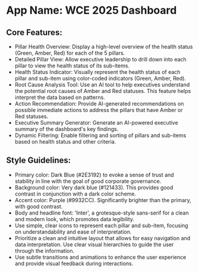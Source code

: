 # **App Name**: WCE 2025 Dashboard

## Core Features:

- Pillar Health Overview: Display a high-level overview of the health status (Green, Amber, Red) for each of the 5 pillars.
- Detailed Pillar View: Allow executive leadership to drill down into each pillar to view the health status of its sub-items.
- Health Status Indicator: Visually represent the health status of each pillar and sub-item using color-coded indicators (Green, Amber, Red).
- Root Cause Analysis Tool: Use an AI tool to help executives understand the potential root causes of Amber and Red statuses. This feature helps interpret the data based on patterns.
- Action Recommendation: Provide AI-generated recommendations on possible immediate actions to address the pillars that have Amber or Red statuses.
- Executive Summary Generator: Generate an AI-powered executive summary of the dashboard's key findings.
- Dynamic Filtering: Enable filtering and sorting of pillars and sub-items based on health status and other criteria.

## Style Guidelines:

- Primary color: Dark Blue (#2E3192) to evoke a sense of trust and stability in line with the goal of good corporate governance. 
- Background color: Very dark blue (#121433). This provides good contrast in conjunction with a dark color scheme.
- Accent color: Purple (#9932CC).  Significantly brighter than the primary, with good contrast.
- Body and headline font: 'Inter', a grotesque-style sans-serif for a clean and modern look, which promotes data legibility.
- Use simple, clear icons to represent each pillar and sub-item, focusing on understandability and ease of interpretation.
- Prioritize a clean and intuitive layout that allows for easy navigation and data interpretation. Use clear visual hierarchies to guide the user through the information.
- Use subtle transitions and animations to enhance the user experience and provide visual feedback during interactions.